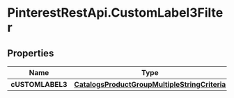 # PinterestRestApi.CustomLabel3Filter

## Properties

Name | Type | Description | Notes
------------ | ------------- | ------------- | -------------
**cUSTOMLABEL3** | [**CatalogsProductGroupMultipleStringCriteria**](.md) |  | 



